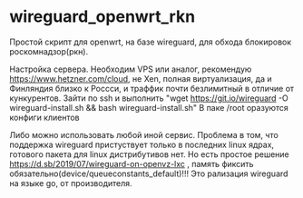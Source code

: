 # wireguard_openwrt_rkn
Простой скрипт для openwrt, на базе wireguard, для обхода блокировок роскомнадзор(ркн).

Настройка сервера.
Необходим VPS или аналог, рекомендую https://www.hetzner.com/cloud, не Xen, полная виртуализация, да и Финляндия близко к Россси, и траффик почти безлимитный в отличие от кункурентов.
Зайти по ssh  и выполнить "wget https://git.io/wireguard -O wireguard-install.sh && bash wireguard-install.sh"
В паке /root оразуются конфиги клиентов

Либо можно использовать любой иной сервис.
Проблема в том, что поддержка wireguard пристуствует только в последних linux ядрах, готового пакета для linux дистрибутивов нет.
Но есть простое решение https://d.sb/2019/07/wireguard-on-openvz-lxc , память фиксить обязательно(device/queueconstants_default)!!!
Это рализация wireguard на языке go, от производителя.


